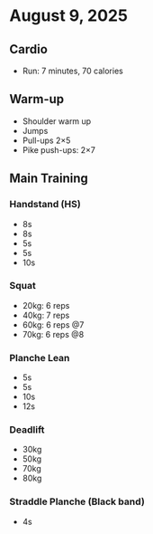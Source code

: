 # August 9, 2025

## Cardio
- Run: 7 minutes, 70 calories

## Warm-up
- Shoulder warm up
- Jumps
- Pull-ups 2×5
- Pike push-ups: 2×7

## Main Training

### Handstand (HS)
- 8s
- 8s
- 5s
- 5s
- 10s

### Squat
- 20kg: 6 reps
- 40kg: 7 reps
- 60kg: 6 reps @7
- 70kg: 6 reps @8

### Planche Lean
- 5s
- 5s
- 10s
- 12s

### Deadlift
- 30kg
- 50kg
- 70kg
- 80kg

### Straddle Planche (Black band)
- 4s
